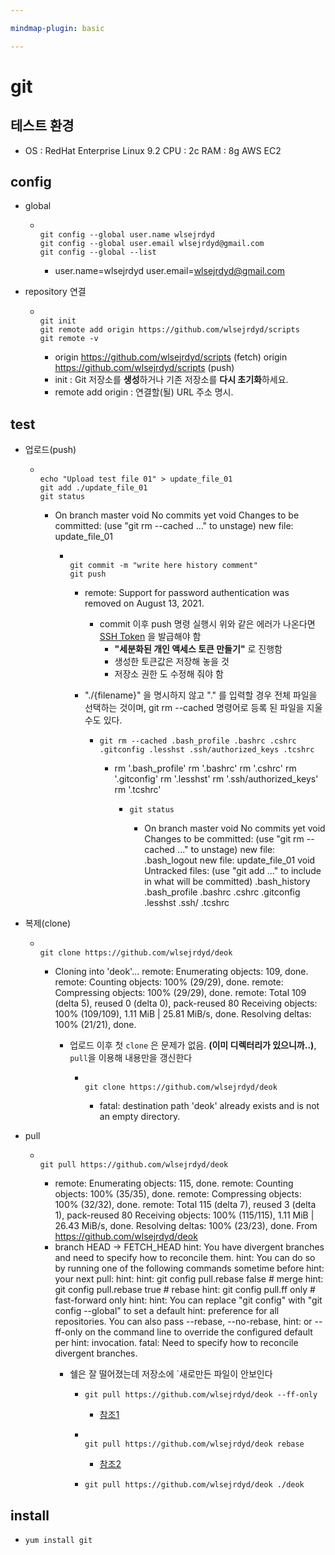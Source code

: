```yaml
---

mindmap-plugin: basic

---
```


# git

## 테스트 환경
- OS : RedHat Enterprise Linux 9.2
CPU : 2c
RAM : 8g
AWS EC2

## config
- global

	-
	  ```
	  
	  git config --global user.name wlsejrdyd
	  git config --global user.email wlsejrdyd@gmail.com
	  git config --global --list
	  ```

		- user.name=wlsejrdyd
		user.email=wlsejrdyd@gmail.com
- repository 연결

	-
	  ```
	  
	  git init
	  git remote add origin https://github.com/wlsejrdyd/scripts
	  git remote -v
	  ```

		- origin  https://github.com/wlsejrdyd/scripts (fetch)
		origin  https://github.com/wlsejrdyd/scripts (push)
		- init : Git 저장소를 **생성**하거나 기존 저장소를 **다시 초기화**하세요.
		- remote add origin : 연결할(될) URL 주소 명시.

## test
- 업로드(push)

	-
	  ```
	  
	  echo "Upload test file 01" > update_file_01
	  git add ./update_file_01
	  git status
	  ```

		- On branch master
		void
		No commits yet
		void
		Changes to be committed:
		(use "git rm --cached <file>..." to unstage)
		new file:   update_file_01

			-
			  ```
			  
			  git commit -m "write here history comment"
			  git push
			  ```

				- remote: Support for password authentication was removed on August 13, 2021.
					- commit 이후 push 명령 실행시 위와 같은 에러가 나온다면 [SSH Token](https://docs.github.com/en/authentication/keeping-your-account-and-data-secure/managing-your-personal-access-tokens#creating-a-fine-grained-personal-access-token) 을 발급해야 함
						- **"세분화된 개인 액세스 토큰 만들기"** 로 진행함
						- 생성한 토큰값은 저장해 놓을 것
						- 저장소 권한 도 수정해 줘야 함
				- "./{filename}" 을 명시하지 않고 "." 를 입력할 경우 전체 파일을 선택하는 것이며, git rm --cached <file> 명령어로 등록 된 파일을 지울 수도 있다.

					-
					  ```
					  git rm --cached .bash_profile .bashrc .cshrc .gitconfig .lesshst .ssh/authorized_keys .tcshrc
					  ```

						- rm '.bash_profile'
						rm '.bashrc'
						rm '.cshrc'
						rm '.gitconfig'
						rm '.lesshst'
						rm '.ssh/authorized_keys'
						rm '.tcshrc'

							-
							  ```
							  git status
							  ```

								- On branch master
								void
								No commits yet
								void
								Changes to be committed:
								(use "git rm --cached <file>..." to unstage)
								new file:   .bash_logout
								new file:   update_file_01
								void
								Untracked files:
								(use "git add <file>..." to include in what will be committed)
								.bash_history
								.bash_profile
								.bashrc
								.cshrc
								.gitconfig
								.lesshst
								.ssh/
								.tcshrc
- 복제(clone)

	-
	  ```
	  
	  git clone https://github.com/wlsejrdyd/deok
	  ```

		- Cloning into 'deok'...
		remote: Enumerating objects: 109, done.
		remote: Counting objects: 100% (29/29), done.
		remote: Compressing objects: 100% (29/29), done.
		remote: Total 109 (delta 5), reused 0 (delta 0), pack-reused 80
		Receiving objects: 100% (109/109), 1.11 MiB | 25.81 MiB/s, done.
		Resolving deltas: 100% (21/21), done.
			- 업로드 이후 첫 `clone` 은 문제가 없음. **(이미 디렉터리가 있으니까..)**, `pull`을 이용해 내용만을 갱신한다

				-
				  ```
				  
				  git clone https://github.com/wlsejrdyd/deok
				  ```

					- fatal: destination path 'deok' already exists and is not an empty directory.
- pull

	-
	  ```
	  
	  git pull https://github.com/wlsejrdyd/deok
	  ```

		- remote: Enumerating objects: 115, done.
		remote: Counting objects: 100% (35/35), done.
		remote: Compressing objects: 100% (32/32), done.
		remote: Total 115 (delta 7), reused 3 (delta 1), pack-reused 80
		Receiving objects: 100% (115/115), 1.11 MiB | 26.43 MiB/s, done.
		Resolving deltas: 100% (23/23), done.
		From https://github.com/wlsejrdyd/deok
		- branch            HEAD       -> FETCH_HEAD
		hint: You have divergent branches and need to specify how to reconcile them.
		hint: You can do so by running one of the following commands sometime before
		hint: your next pull:
		hint:
		hint:   git config pull.rebase false  # merge
		hint:   git config pull.rebase true   # rebase
		hint:   git config pull.ff only       # fast-forward only
		hint:
		hint: You can replace "git config" with "git config --global" to set a default
		hint: preference for all repositories. You can also pass --rebase, --no-rebase,
		hint: or --ff-only on the command line to override the configured default per
		hint: invocation.
		fatal: Need to specify how to reconcile divergent branches.
			- 쉘은 잘 떨어졌는데 저장소에 `새로만든 파일이 안보인다

				-
				  ```
				  git pull https://github.com/wlsejrdyd/deok --ff-only
				  ```

					- [참조1](https://woongchoi84.github.io/2020/01/15/post-productive-howtousegithub.html)

				-
				  ```
				  
				  git pull https://github.com/wlsejrdyd/deok rebase
				  ```

					- [참조2](https://velog.io/@eunddodi/git-pull-%EC%8B%9C-%EB%B0%9C%EC%83%9D%ED%95%98%EB%8A%94-warning-%ED%95%B4%EA%B2%B0%ED%95%98%EA%B8%B0Need-to-specify-how-to-reconcile-divergent-branches)

				-
				  ```
				  git pull https://github.com/wlsejrdyd/deok ./deok
				  ```


## install

-
  ```
  yum install git
  ```
